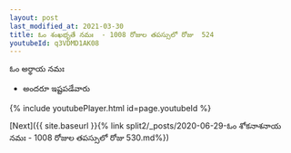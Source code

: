 ```yaml
---
layout: post
last_modified_at: 2021-03-30
title: ఓం శంఖభృతే నమః  - 1008 రోజుల తపస్సులో రోజు  524
youtubeId: q3VDMD1AK08
---
```

 
 
 ఓం అర్థాయ నమః  
 
 -  అందరూ ఇష్టపడేవారు 
 
  
 
  
 
 
 
 
 
 


{% include youtubePlayer.html id=page.youtubeId %}
 
[Next]({{ site.baseurl }}{% link  split2/_posts/2020-06-29-ఓం శోకనాశనాయ నమః  - 1008 రోజుల తపస్సులో రోజు  530.md%})
 
